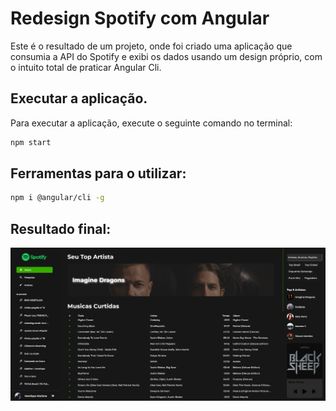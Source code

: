# Redesign Spotify com Angular
Este é o resultado de um projeto, onde foi criado uma aplicação que consumia a API do Spotify e exibi os dados usando um design próprio, com o intuito total de praticar Angular Cli.

<!-- ## Aprenda comigo como desenvolver essa incrível UI:
Acesse aqui a playlist do YouTube [Spotify Playlist](https://www.youtube.com/playlist?list=PLMFE0Mu3BVy63bmSR92QbTR_rU576VOxg) -->

## Executar a aplicação.
Para executar a aplicação, execute o seguinte comando no terminal:
```sh
npm start
```

## Ferramentas para o utilizar:
```sh
npm i @angular/cli -g
```

## Resultado final:
<img src="https://github.com/Henrique-Marioni/Spotify-Clone/blob/master/readme-image/Readme%20Image.png" width="600px"/>

